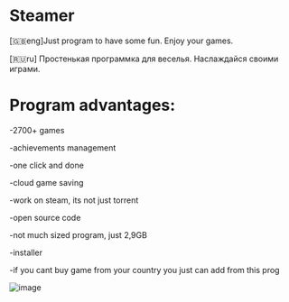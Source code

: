 # Steamer
[🇬🇧eng]Just program to have some fun. Enjoy your games.

[🇷🇺ru] Простенькая программка для веселья. Наслаждайся своими играми.
# Program advantages:

-2700+ games

-achievements management 

-one click and done

-cloud game saving

-work on steam, its not just torrent

-open source code

-not much sized program, just 2,9GB

-installer 

-if you cant buy game from your country you just can add from this prog

![image](https://github.com/user-attachments/assets/a5f0b04d-e83a-4b41-8ab8-f00d5d61800c)

